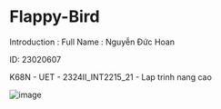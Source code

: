# Flappy-Bird
Introduction :
Full Name : Nguyễn Đức Hoan

ID: 23020607

K68N - UET - 2324II_INT2215_21 - Lap trinh nang cao

![image](https://github.com/DucHoan23020607/Flappy-Bird/assets/160832222/3ba7ac6e-053d-4d9c-8141-16d96916a8b8)
